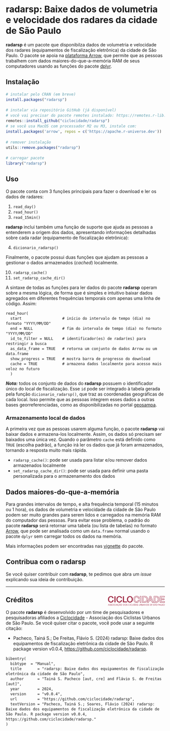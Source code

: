 # radarsp: Baixe dados de volumetria e velocidade dos radares da cidade de São Paulo

**radarsp** é um pacote que disponibilza dados de volumetria e velocidade dos radares (equipamentos de fiscalização eletrônica) da cidade de São Paulo. O pacote se apoia na [plataforma Arrow](https://arrow.apache.org/docs/r/), que permite que as pessoas trabalhem com dados maiores-do-que-a-memória RAM de seus computadores usando as funções do pacote [dplyr](https://arrow.apache.org/docs/r/articles/arrow.html#analyzing-arrow-data-with-dplyr).


## Instalação

```R
# instalar pelo CRAN (em breve)
install.packages("radarsp")

# instalar via repositório GitHub (já disponível)
# você vai precisar do pacote remotes instalado: https://remotes.r-lib.org/
remotes::install_github("ciclocidade/radarsp")
# se você usa MacOS com processador M2 ou M3, instale com:
install.packages('arrow', repos = c('https://apache.r-universe.dev'))

# remover instalação
utils::remove.packages("radarsp")

# carregar pacote
library("radarsp")
```


## Uso

O pacote conta com 3 funções principais para fazer o download e ler os dados de radares:

1. `read_day()`
2. `read_hour()`
3. `read_15min()`

**radarsp** inclui também uma função de suporte que ajuda as pessoas a entenderem a origem dos dados, apresentando informações detalhadas sobre cada radar (equipamento de fiscalização eletrônica):

4. `dicionario_radarsp()`

Finalmente, o pacote possui duas funções que ajudam as pessoas a gestionar o dados armazenados (*cached*) localmente.

10. `radarsp_cache()` 
11. `set_radarsp_cache_dir()`

A sintaxe de todas as funções para ler dados do pacote **radarsp** operam sobre a mesma lógica, de forma que é simples e intuitivo baixar dados agregados em diferentes frequências temporais com apenas uma linha de código. Assim:

```
read_hour(
  start                  # início do intervalo de tempo (dia) no formato "YYYY/MM/DD"
  end = NULL             # fim do intervalo de tempo (dia) no formato "YYYY/MM/DD"
  id_to_filter = NULL    # identificador(es) de radar(es) para restringir a busca
  as_data_frame = TRUE   # retorna um conjunto de dados Arrow ou um data.frame
  show_progress = TRUE   # mostra barra de progresso do download
  cache = TRUE           # armazena dados localmente para acesso mais veloz no futuro
  )
```

***Nota:*** todos os conjunto de dados do **radarsp** possuem o identificador único do local de fiscalização. Esse `id` pode ser integrado à tabela gerada pela função `dicionario_radarsp()`, que traz as coordenadas geográficas de cada local. Isso permite que as pessoas integrem esses dados a outras bases georreferenciadas, como as disponibilizadas no portal [geosampa](https://geosampa.prefeitura.sp.gov.br/PaginasPublicas/_SBC.aspx).

### Armazenamento local de dados

A primeira vez que as pessoas usarem alguma função, o pacote **radarsp** vai baixar dados e armazena-los localmente. Assim, os dados só precisam ser baixados uma única vez. Quando o parâmetro `cache` está definido como `TRUE` (escolha padrão), a função irá ler os dados que já foram armazenados, tornando a resposta muito mais rápida. 

- `radarsp_cache()`: pode ser usada para listar e/ou remover dados armazenados localmente
- `set_radarsp_cache_dir()`: pode ser usada para definir uma pasta personalizada para o armazenamento dos dados

## Dados maiores-do-que-a-memória

Para grandes intervalos de tempo, e alta frequência temporal (15 minutos ou 1 hora), os dados de volumetria e velocidade da cidade de São Paulo podem ser muito grandes para serem lidos e carregados na memória RAM do computador das pessoas. Para evitar esse problema, o padrão do pacote **radarsp** será retornar uma tabela (ou lista de tabelas) no formato [Arrow](https://arrow.apache.org/docs/r/articles/arrow.html#tabular-data-in-arrow), que pode ser analisada como um `data.frame` normal usando o pacote `dplyr` sem carregar todos os dados na memória.

Mais informações podem ser encontradas nas [vignette](https://ipeagit.ciclocidade/radarsp/) do pacote.


## Contribua com o **radarsp**
Se você quiser contribuir com **radarsp**, te pedimos que abra um *issue* explicando sua ideia de contribuição. 

-----

## Créditos <img align="right" src="man/figures/logo ciclocidade.jpg?raw=true" alt="logo" width="180"></img>

O pacote **radarsp** é desenvolvido por um time de pesquisadores e pesquisadoras afiliados a [Ciclocidade](https://www.ciclocidade.org.br) - Associação dos Ciclistas Urbanos de São Paulo. Se você quiser citar o pacote, você pode usar a seguinte citação:

- Pacheco, Tainá S.; De Freitas, Flávio S. (2024) radarsp: Baixe dados dos equipamentos de fiscalização eletrônica da cidade de São Paulo. R package version v0.0.4, https://github.com/ciclocidade/radarsp.

```
bibentry(
  bibtype  = "Manual",
  title       = "radarsp: Baixe dados dos equipamentos de fiscalização eletrônica da cidade de São Paulo",
  author      = "Tainá S. Pacheco [aut, cre] and Flávio S. de Freitas [aut]",
  year        = 2024,
  version     = "v0.0.4",
  url         = "https://github.com/ciclocidade/radarsp",
  textVersion = "Pacheco, Tainá S.; Soares, Flávio (2024) radarsp: Baixe dados dos equipamentos de fiscalização eletrônica da cidade de São Paulo. R package version v0.0.4, https://github.com/ciclocidade/radarsp."
)

```
